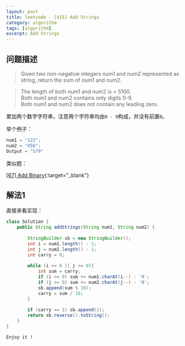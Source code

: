 ```yaml
---
layout: post
title: leetcode - [415] Add Strings
category: algorithm
tags: [algorithm]
excerpt: Add Strings
---
```


## 问题描述  

> Given two non-negative integers num1 and num2 represented as string, return the sum of num1 and num2.  

> The length of both num1 and num2 is < 5100.  
Both num1 and num2 contains only digits 0-9.  
Both num1 and num2 does not contain any leading zero.  

累加两个数字字符串，注意两个字符串均由`0 - 9`构成，并没有前置`0`。  


举个例子：  

``` java
num1 = "123";
num2 = "456";
Output = "579"
```

类似题： 

[[67] Add Binary](http://yaoyichen.cn/algorithm/2020/06/25/leetcode-67.html){:target="_blank"}  


## 解法1  


直接来看实现：  


``` java
class Solution {
    public String addStrings(String num1, String num2) {
        
        StringBuilder sb = new StringBuilder();
        int i = num1.length() - 1;
        int j = num2.length() - 1;
        int carry = 0;
        
        while (i >= 0 || j >= 0){
            int sum = carry;
            if (i >= 0) sum += num1.charAt(i--) - '0';
            if (j >= 0) sum += num2.charAt(j--) - '0';
            sb.append(sum % 10);
            carry = sum / 10;
        }
        
        if (carry == 1) sb.append(1);
        return sb.reverse().toString();
    }
}
```

`Enjoy it ! `